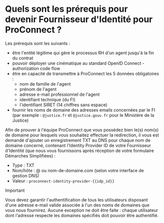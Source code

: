 # Quels sont les prérequis pour devenir Fournisseur d'Identité pour ProConnect ?

Les prérequis sont les suivants :
-  être l'entité légitime qui gère le processus RH d'un agent jusqu'à la fin du contrat
- pouvoir déployer une cinématique au standard OpenID Connect - authorization code flow
- être en capacité de transmettre à ProConnect les 5 données obligatoires :
  - nom de famille de l'agent
  - prénom de l'agent
  - adresse e-mail professionnel de l'agent
  - identifiant technique (du FI)
  - l'identifiant SIRET (14 chiffres sans espace)
- fournir les noms de domaine des adresses emails concernées par le FI (par exemple : `@justice.fr` et `@justice.gouv.fr` pour le Ministère de la Justice)

Afin de prouver à l'équipe ProConnect que vous possédez bien le(s) nom(s) de domaine pour lesquels vous souhaitez effectuer la redirection, il vous est demandé d'ajouter un enregistrement TXT au DNS pour chaque nom de domaine concerné, contenant l'Identity Provider ID de votre Fournisseur d'Identité (que nous vous fournissons après réception de votre formulaire Démarches Simplifiées) :
- Type : TXT
- Nom/hôte : @ ou nom-de-domaine.com (selon votre interface de gestion DNS)
- Valeur : `proconnect-identity-provider-{{idp_id}}`

> [!IMPORTANT]
> Vous devez garantir l'authentification de tous les utilisateurs disposant d'une adresse e-mail valide associée à l'un des noms de domaines que vous nous fournirez. Aucune exception ne doit être faite : chaque utilisateur dont l'adresse respecte les domaines spécifiés doit pouvoir être authentifié.
